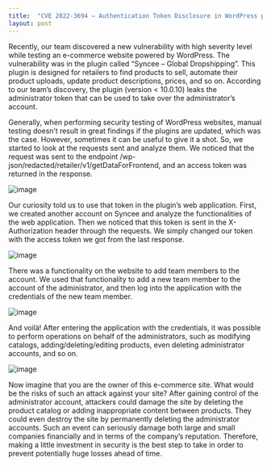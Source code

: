 ```yaml
---
title:  "CVE 2022-3694 – Authentication Token Disclosure in WordPress plugin"
layout: post
---
```


Recently, our team discovered a new vulnerability with high severity level while testing an e-commerce website powered by WordPress. The vulnerability was in the plugin called “Syncee – Global Dropshipping”. This plugin is designed for retailers to find products to sell, automate their product uploads, update product descriptions, prices, and so on. According to our team’s discovery, the plugin (version < 10.0.10) leaks the administrator token that can be used to take over the administrator’s account.

Generally, when performing security testing of WordPress websites, manual testing doesn’t result in great findings if the plugins are updated, which was the case. However, sometimes it can be useful to give it a shot. So, we started to look at the requests sent and analyze them. We noticed that the request was sent to the endpoint /wp-json/redacted/retailer/v1/getDataForFrontend, and an access token was returned in the response.

![image](https://github.com/blog-shamanredteam/blog-shamanredteam.github.io/assets/147247315/92722d34-93ef-4f2d-8889-c08f9b1a6a81)

Our curiosity told us to use that token in the plugin’s web application. First, we created another account on Syncee and analyze the functionalities of the web application. Then we noticed that this token is sent in the X-Authorization header through the requests. We simply changed our token with the access token we got from the last response.

![image](https://github.com/blog-shamanredteam/blog-shamanredteam.github.io/assets/147247315/d19b01d3-00c4-4c17-bcad-50c7cf29e5cb)

There was a functionality on the website to add team members to the account. We used that functionality to add a new team member to the account of the administrator, and then log into the application with the credentials of the new team member.

![image](https://github.com/blog-shamanredteam/blog-shamanredteam.github.io/assets/147247315/83124100-1b4e-4e52-ba5e-ebd4d78fec3f)

And voilà! After entering the application with the credentials, it was possible to perform operations on behalf of the administrators, such as modifying catalogs, adding/deleting/editing products, even deleting administrator accounts, and so on.

![image](https://github.com/blog-shamanredteam/blog-shamanredteam.github.io/assets/147247315/83bf807a-f96a-4440-9a47-1e019782231f)

Now imagine that you are the owner of this e-commerce site. What would be the risks of such an attack against your site? After gaining control of the administrator account, attackers could damage the site by deleting the product catalog or adding inappropriate content between products. They could even destroy the site by permanently deleting the administrator accounts. Such an event can seriously damage both large and small companies financially and in terms of the company’s reputation. Therefore, making a little investment in security is the best step to take in order to prevent potentially huge losses ahead of time.
